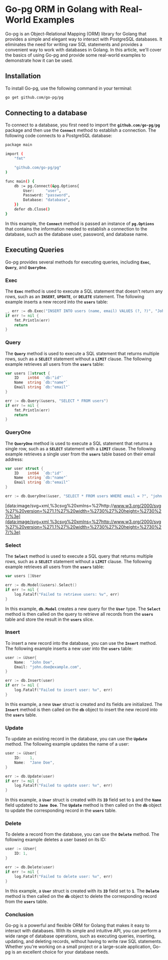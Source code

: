 # **Go-pg ORM in Golang with Real-World Examples**

Go-pg is an Object-Relational Mapping (ORM) library for Golang that provides a simple and elegant way to interact with PostgreSQL databases. It eliminates the need for writing raw SQL statements and provides a convenient way to work with databases in Golang. In this article, we'll cover the basics of using Go-pg and provide some real-world examples to demonstrate how it can be used.

## **Installation**

To install Go-pg, use the following command in your terminal:

```bash
go get github.com/go-pg/pg
```

## **Connecting to a database**

To connect to a database, you first need to import the **`github.com/go-pg/pg`** package and then use the **`Connect`** method to establish a connection. The following code connects to a PostgreSQL database:

```bash
package main

import (
	"fmt"

	"github.com/go-pg/pg"
)

func main() {
	db := pg.Connect(&pg.Options{
		User:     "user",
		Password: "password",
		Database: "database",
	})
	defer db.Close()
}
```

In this example, the **`Connect`** method is passed an instance of **`pg.Options`** that contains the information needed to establish a connection to the database, such as the database user, password, and database name.

## **Executing Queries**

Go-pg provides several methods for executing queries, including **`Exec`**, **`Query`**, and **`QueryOne`**.

### **Exec**

The **`Exec`** method is used to execute a SQL statement that doesn't return any rows, such as an **`INSERT`**, **`UPDATE`**, or **`DELETE`** statement. The following example inserts a new record into the **`users`** table:

```go
_, err := db.Exec("INSERT INTO users (name, email) VALUES (?, ?)", "John Doe", "john.doe@example.com")
if err != nil {
	fmt.Println(err)
	return
}
```

### **Query**

The **`Query`** method is used to execute a SQL statement that returns multiple rows, such as a **`SELECT`** statement without a **`LIMIT`** clause. The following example retrieves all users from the **`users`** table:

```go
var users []struct {
	ID    int64  `db:"id"`
	Name  string `db:"name"`
	Email string `db:"email"`
}

err := db.Query(&users, "SELECT * FROM users")
if err != nil {
	fmt.Println(err)
	return
}
```

### **QueryOne**

The **`QueryOne`** method is used to execute a SQL statement that returns a single row, such as a **`SELECT`** statement with a **`LIMIT`** clause. The following example retrieves a single user from the **`users`** table based on their email address:

```go
var user struct {
	ID    int64  `db:"id"`
	Name  string `db:"name"`
	Email string `db:"email"`
}

err := db.QueryOne(&user, "SELECT * FROM users WHERE email = ?", "john.doe@example.com
```

[data:image/svg+xml,%3csvg%20xmlns=%27http://www.w3.org/2000/svg%27%20version=%271.1%27%20width=%2730%27%20height=%2730%27/%3e](data:image/svg+xml,%3csvg%20xmlns=%27http://www.w3.org/2000/svg%27%20version=%271.1%27%20width=%2730%27%20height=%2730%27/%3e)

### **Select**

The **`Select`** method is used to execute a SQL query that returns multiple rows, such as a **`SELECT`** statement without a **`LIMIT`** clause. The following example retrieves all users from the **`users`** table:

```go
var users []User

err := db.Model(&users).Select()
if err != nil {
    log.Fatalf("Failed to retrieve users: %v", err)
}
```

In this example, **`db.Model`** creates a new query for the **`User`** type. The **`Select`** method is then called on the query to retrieve all records from the **`users`** table and store the result in the **`users`** slice.

### **Insert**

To insert a new record into the database, you can use the **`Insert`** method. The following example inserts a new user into the **`users`** table:

```go
user := &User{
    Name:  "John Doe",
    Email: "john.doe@example.com",
}

err := db.Insert(user)
if err != nil {
    log.Fatalf("Failed to insert user: %v", err)
}
```

In this example, a new **`User`** struct is created and its fields are initialized. The **`Insert`** method is then called on the **`db`** object to insert the new record into the **`users`** table.

### **Update**

To update an existing record in the database, you can use the **`Update`** method. The following example updates the name of a user:

```go
user := &User{
    ID:    1,
    Name:  "Jane Doe",
}

err := db.Update(user)
if err != nil {
    log.Fatalf("Failed to update user: %v", err)
}
```

In this example, a **`User`** struct is created with its **`ID`** field set to **`1`** and the **`Name`** field updated to **`Jane Doe`**. The **`Update`** method is then called on the **`db`** object to update the corresponding record in the **`users`** table.

### **Delete**

To delete a record from the database, you can use the **`Delete`** method. The following example deletes a user based on its ID:

```go
user := &User{
    ID: 1,
}

err := db.Delete(user)
if err != nil {
    log.Fatalf("Failed to delete user: %v", err)
}
```

In this example, a **`User`** struct is created with its **`ID`** field set to **`1`**. The **`Delete`** method is then called on the **`db`** object to delete the corresponding record from the **`users`** table.

### **Conclusion**

Go-pg is a powerful and flexible ORM for Golang that makes it easy to interact with databases. With its simple and intuitive API, you can perform a wide range of database operations, such as executing queries, inserting, updating, and deleting records, without having to write raw SQL statements. Whether you're working on a small project or a large-scale application, Go-pg is an excellent choice for your database needs.
